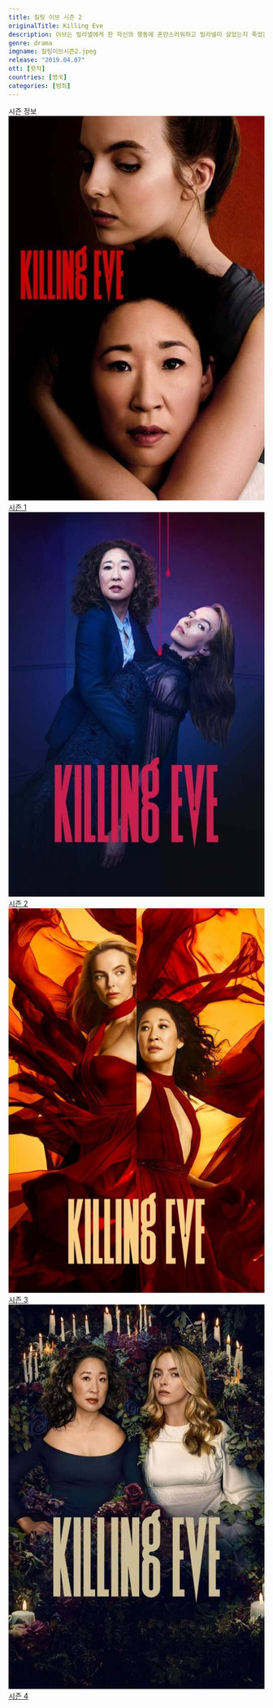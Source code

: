 ```yaml
---
title: 킬링 이브 시즌 2
originalTitle: Killing Eve
description: 이브는 빌라넬에게 한 자신의 행동에 혼란스러워하고 빌라넬이 살았는지 죽었는지 알지 못한다. 중상을 입은 빌라넬은 치료를 위해 병원을 찾는다. 반면, 캐롤린은 흥미로운 제안을 가지고 이브를 찾는다.
genre: drama
imgname: 킬링이브시즌2.jpeg
release: "2019.04.07"
ott: [왓챠]
countries: [영국]
categories: [범죄]
---
```


<div class="title bold">시즌 정보</div>

<div class="season-list">
<div class="item">
<a href="https://lesflix.github.io/drama/킬링이브시즌1" >
<img src="/poster/킬링이브시즌1.jpeg" alt="킬링이브시즌1 포스터 ">
시즌 1</a>
</div>

<div class="item">
<a href="https://lesflix.github.io/drama/킬링이브시즌2" >
<img src="/poster/킬링이브시즌2.jpeg" alt="킬링이브시즌2 포스터 ">
시즌 2</a>
</div>

<div class="item">
<a href="https://lesflix.github.io/drama/킬링이브시즌3" >
<img src="/poster/킬링이브시즌3.jpeg" alt="킬링이브시즌3 포스터 ">
시즌 3</a>
</div>

<div class="item">
<a href="https://lesflix.github.io/drama/킬링이브시즌4" >
<img src="/poster/킬링이브시즌4.jpeg" alt="킬링이브시즌4 포스터 ">
시즌 4</a>
</div>
</div>
